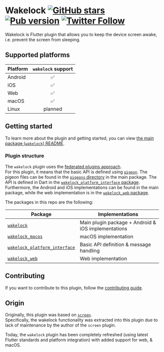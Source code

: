 # Wakelock [![GitHub stars](https://img.shields.io/github/stars/creativecreatorormaybenot/wakelock.svg)](https://github.com/creativecreatorormaybenot/wakelock) [![Pub version](https://img.shields.io/pub/v/wakelock.svg)](https://pub.dev/packages/wakelock) [![Twitter Follow](https://img.shields.io/twitter/follow/creativemaybeno?label=Follow&style=social)](https://twitter.com/creativemaybeno)

Wakelock is Flutter plugin that allows you to keep the device screen awake, i.e. prevent the screen
from sleeping.

## Supported platforms

| Platform | `wakelock` support |
| :------- | :----------------: |
| Android  |         ✅         |
| iOS      |         ✅         |
| Web      |         ✅         |
| macOS    |         ✅         |
| Linux    |      planned       |

## Getting started

To learn more about the plugin and getting started, you can view [the main package (`wakelock`) README](https://github.com/creativecreatorormaybenot/wakelock/blob/main/wakelock/README.md).

### Plugin structure

The `wakelock` plugin uses the [federated plugins approach](https://flutter.dev/docs/development/packages-and-plugins/developing-packages#federated-plugins).  
For this plugin, it means that the basic API is defined using [`pigeon`](https://pub.dev/packages/pigeon). The pigeon files can be found in the [`pigeons` directory](https://github.com/creativecreatorormaybenot/wakelock/tree/main/wakelock/pigeons)
in the main package. The API is defined in Dart in the [`wakelock_platform_interface` package](https://github.com/creativecreatorormaybenot/wakelock/tree/main/wakelock_platform_interface).  
Furthermore, the Android and iOS implementations can be found in the main package, while the web implementation is in the [`wakelock_web` package](https://github.com/creativecreatorormaybenot/wakelock/tree/main/wakelock_platform_interface).

The packages in this repo are the following:

| Package                                                                                                                        | Implementations                                     |
| ------------------------------------------------------------------------------------------------------------------------------ | --------------------------------------------------- |
| [`wakelock`](https://github.com/creativecreatorormaybenot/wakelock/tree/main/wakelock)                                       | Main plugin package + Android & iOS implementations |
| [`wakelock_macos`](https://github.com/creativecreatorormaybenot/wakelock/tree/main/wakelock_macos)                           | macOS implementation                                |
| [`wakelock_platform_interface`](https://github.com/creativecreatorormaybenot/wakelock/tree/main/wakelock_platform_interface) | Basic API definition & message handling             |
| [`wakelock_web`](https://github.com/creativecreatorormaybenot/wakelock/tree/main/wakelock_web)                               | Web implementation                                  |
## Contributing

If you want to contribute to this plugin, follow the [contributing guide](https://github.com/creativecreatorormaybenot/wakelock/blob/main/.github/CONTRIBUTING.md).

## Origin

Originally, this plugin was based on [`screen`](https://pub.dev/packages/screen).  
Specifically, the wakelock functionality was extracted into this plugin due to lack of maintenance
by the author of the `screen` plugin.

Today, the `wakelock` plugin has been completely refreshed (using latest Flutter standards and
platform integration) with added support for web, & macOS.
